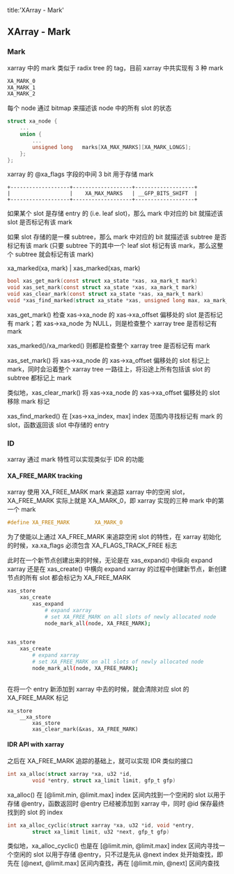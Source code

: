 title:'XArray - Mark'
## XArray - Mark


### Mark

xarray 中的 mark 类似于 radix tree 的 tag，目前 xarray 中共实现有 3 种 mark

```c
XA_MARK_0
XA_MARK_1
XA_MARK_2
```

每个 node 通过 bitmap 来描述该 node 中的所有 slot 的状态

```c
struct xa_node {
	...
	union {
		...
		unsigned long	marks[XA_MAX_MARKS][XA_MARK_LONGS];
	};
};
```

xarray 的 @xa_flags 字段的中间 3 bit 用于存储 mark

```
+-------------------+-------------------+-------------------+
|                   |    XA_MAX_MARKS   | __GFP_BITS_SHIFT  |
+-------------------+-------------------+-------------------+
```

如果某个 slot 是存储 entry 的 (i.e. leaf slot)，那么 mark 中对应的 bit 就描述该 slot 是否标记有该 mark

如果 slot 存储的是一棵 subtree，那么 mark 中对应的 bit 就描述该 subtree 是否标记有该 mark (只要 subtree 下的其中一个 leaf slot 标记有该 mark，那么这整个 subtree 就会标记有该 mark)


xa_marked(xa, mark) | xas_marked(xas, mark)

```c
bool xas_get_mark(const struct xa_state *xas, xa_mark_t mark)
void xas_set_mark(const struct xa_state *xas, xa_mark_t mark)
void xas_clear_mark(const struct xa_state *xas, xa_mark_t mark)
void *xas_find_marked(struct xa_state *xas, unsigned long max, xa_mark_t mark)
```

xas_get_mark() 检查 xas->xa_node 的 xas->xa_offset 偏移处的 slot 是否标记有 mark；若 xas->xa_node 为 NULL，则是检查整个 xarray tree 是否标记有 mark

xas_marked()/xa_marked() 则都是检查整个 xarray tree 是否标记有 mark

xas_set_mark() 将 xas->xa_node 的 xas->xa_offset 偏移处的 slot 标记上 mark，同时会沿着整个 xarray tree 一路往上，将沿途上所有包括该 slot 的 subtree 都标记上 mark

类似地，xas_clear_mark() 将 xas->xa_node 的 xas->xa_offset 偏移处的 slot 移除 mark 标记

xas_find_marked() 在 [xas->xa_index, max] index 范围内寻找标记有 mark 的 slot，函数返回该 slot 中存储的 entry


### ID

xarray 通过 mark 特性可以实现类似于 IDR 的功能

#### XA_FREE_MARK tracking

xarray 使用 XA_FREE_MARK mark 来追踪 xarray 中的空闲 slot，XA_FREE_MARK 实际上就是 XA_MARK_0，即 xarray 实现的三种 mark 中的第一个 mark

```c
#define XA_FREE_MARK		XA_MARK_0
```

为了使能以上通过 XA_FREE_MARK 来追踪空闲 slot 的特性，在 xarray 初始化的时候，xa.xa_flags 必须包含 XA_FLAGS_TRACK_FREE 标志

此时在一个新节点创建出来的时候，无论是在 xas_expand() 中纵向 expand xarray 还是在 xas_create() 中横向 expand xarray 的过程中创建新节点，新创建节点的所有 slot 都会标记为 XA_FREE_MARK

```sh
xas_store
    xas_create
        xas_expand
            # expand xarray
            # set XA_FREE_MARK on all slots of newly allocated node
            node_mark_all(node, XA_FREE_MARK);
    
```

```sh
xas_store
    xas_create
        # expand xarray
        # set XA_FREE_MARK on all slots of newly allocated node
        node_mark_all(node, XA_FREE_MARK);
    
```


在将一个 entry 新添加到 xarray 中去的时候，就会清除对应 slot 的 XA_FREE_MARK 标记

```
xa_store
    __xa_store
        xas_store
        xas_clear_mark(&xas, XA_FREE_MARK)
```


#### IDR API with xarray

之后在 XA_FREE_MARK 追踪的基础上，就可以实现 IDR 类似的接口

```c
int xa_alloc(struct xarray *xa, u32 *id,
		void *entry, struct xa_limit limit, gfp_t gfp)
```

xa_alloc() 在 [@limit.min, @limit.max] index 区间内找到一个空闲的 slot 以用于存储 @entry，函数返回时 @entry 已经被添加到 xarray 中，同时 @id 保存最终找到的 slot 的 index


```c
int xa_alloc_cyclic(struct xarray *xa, u32 *id, void *entry,
		struct xa_limit limit, u32 *next, gfp_t gfp)
```

类似地，xa_alloc_cyclic() 也是在 [@limit.min, @limit.max] index 区间内寻找一个空闲的 slot 以用于存储 @entry，只不过是先从 @next index 处开始查找，即先在 [@next, @limit.max] 区间内查找，再在 [@limit.min, @next] 区间内查找
